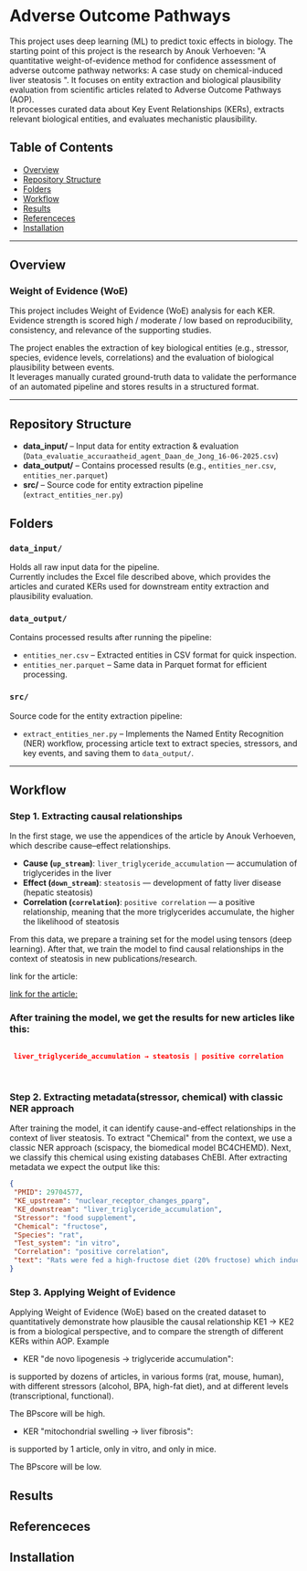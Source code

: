 
# Adverse Outcome Pathways

This project uses deep learning (ML) to predict toxic effects in biology. 
The starting point of this project is the research by Anouk Verhoeven:
"A quantitative weight-of-evidence method for confidence assessment of 
adverse outcome pathway networks: A case study on chemical-induced 
liver steatosis ".
It focuses on entity extraction and biological plausibility evaluation from scientific articles related 
to Adverse Outcome Pathways (AOP).  
It processes curated data about Key Event Relationships (KERs), 
extracts relevant biological entities, and evaluates mechanistic plausibility.



##  Table of Contents

- [Overview](#overview)
- [Repository Structure](#repository-structure) 
- [Folders](#folders)
- [Workflow](#workflow)
- [Results](#Results)
- [Referenceces](#Referenceces)
- [Installation](#Installation)

---



## Overview


### Weight of Evidence (WoE)

This project includes Weight of Evidence (WoE) analysis for each KER.  
Evidence strength is scored high / moderate / low based on reproducibility, consistency, and relevance of the supporting studies.

The project enables the extraction of key biological entities (e.g., stressor, species, evidence levels, correlations) and the evaluation of biological plausibility between events.  
It leverages manually curated ground-truth data to validate the performance of an automated pipeline and stores results in a structured format.

---

## Repository Structure

- **data_input/** – Input data for entity extraction & evaluation (`Data_evaluatie_accuraatheid_agent_Daan_de_Jong_16-06-2025.csv`) 
- **data_output/** – Contains processed results (e.g., `entities_ner.csv`, `entities_ner.parquet`)  
- **src/** – Source code for entity extraction pipeline (`extract_entities_ner.py`)
## Folders

### `data_input/`
Holds all raw input data for the pipeline.  
Currently includes the Excel file described above, which provides the articles and curated KERs used for downstream entity extraction and plausibility evaluation.

### `data_output/`
Contains processed results after running the pipeline:
- `entities_ner.csv` – Extracted entities in CSV format for quick inspection.
- `entities_ner.parquet` – Same data in Parquet format for efficient processing.

### `src/`
Source code for the entity extraction pipeline:
- `extract_entities_ner.py` – Implements the Named Entity Recognition (NER) workflow, processing article text to extract species, stressors, and key events, and saving them to `data_output/`.

---

## Workflow

### Step 1. Extracting causal relationships


In the first stage, we use the appendices of the article by  Anouk Verhoeven,  
which describe cause–effect relationships.



 
 - **Cause (`up_stream`)**: `liver_triglyceride_accumulation` — accumulation of triglycerides in the liver  
- **Effect (`down_stream`)**: `steatosis` — development of fatty liver disease (hepatic steatosis)  
- **Correlation (`correlation`)**: `positive correlation` — a positive relationship, meaning that the more triglycerides accumulate, the higher the likelihood of steatosis 

 From this data, we prepare a training set for the model using tensors (deep learning). 
 After that, we train the model to find causal relationships in the context of steatosis in new publications/research.
 
 link for the article:
 
 [link for the article:](https://www.sciencedirect.com/science/article/abs/pii/S0300483X24000957)
 
 
 ###  After training the model, we get the results for new articles like this:
 
```json
 
 liver_triglyceride_accumulation → steatosis | positive correlation
 
 
```


### Step 2. Extracting metadata(stressor, chemical) with classic NER  approach


After training the model, it can identify cause-and-effect relationships in the context of liver steatosis.
To extract "Chemical" from the context, we use a classic NER  approach (scispacy, the biomedical model BC4CHEMD).
Next, we classify this chemical using existing databases ChEBI.
After extracting metadata we expect the output like this: 


 ```json
{
  "PMID": 29704577,
  "KE_upstream": "nuclear_receptor_changes_pparg",
  "KE_downstream": "liver_triglyceride_accumulation",
  "Stressor": "food supplement",
  "Chemical": "fructose",
  "Species": "rat",
  "Test_system": "in vitro",
  "Correlation": "positive correlation",
  "text": "Rats were fed a high-fructose diet (20% fructose) which induced \nhepatic triglyceride accumulation. Exposure to 2,3,7,8-tetrachlorodibenzo-p-dioxin (TCDD) also caused liver injury."
}

```

### Step 3. Applying Weight of Evidence 


Applying Weight of Evidence (WoE) based on the created dataset to quantitatively demonstrate how plausible the causal relationship KE1 → KE2 is from a biological perspective, and to compare the strength of different KERs within AOP.
Example

- KER "de novo lipogenesis → triglyceride accumulation":

is supported by dozens of articles, in various forms (rat, mouse, human), with different stressors (alcohol, BPA, high-fat diet), and at different levels (transcriptional, functional).

The BPscore will be high.

- KER "mitochondrial swelling → liver fibrosis":

is supported by 1 article, only in vitro, and only in mice.

The BPscore will be low.


## Results

## Referenceces

## Installation